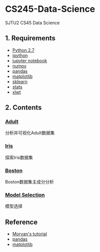 # CS245-Data-Science

SJTU2 CS45 Data Science

## 1. Requirements

* [Python 2.7](https://www.python.org/)
* [ipython](http://ipython.org/)
* [jupyter notebook](http://jupyter.org/)
* [numpy](http://www.numpy.org/)
* [pandas](http://pandas.pydata.org/)
* [matplotlib](https://matplotlib.org/)
* [sklearn](http://scikit-learn.org/stable/)
* [stats](https://pypi.org/project/stats/)
* [xlwt](https://pypi.org/project/xlwt/)

## 2. Contents

### [Adult](https://github.com/shinshiner/CS245-Data-Science/tree/master/Adult-hw1)

分析并可视化Adult数据集

### [Iris](https://github.com/shinshiner/CS245-Data-Science/tree/master/Iris-hw2)

探索Iris数据集

### [Boston](https://github.com/shinshiner/CS245-Data-Science/tree/master/Boston-hw3)

Boston数据集主成分分析

### [Model Selection](https://github.com/shinshiner/CS245-Data-Science/tree/master/Model-Selection-hw4)

模型选择

## Reference

* [Morvan's tutorial](https://morvanzhou.github.io/tutorials/data-manipulation/)
* [pandas](http://pandas.pydata.org/)
* [matplotlib](https://matplotlib.org/)
